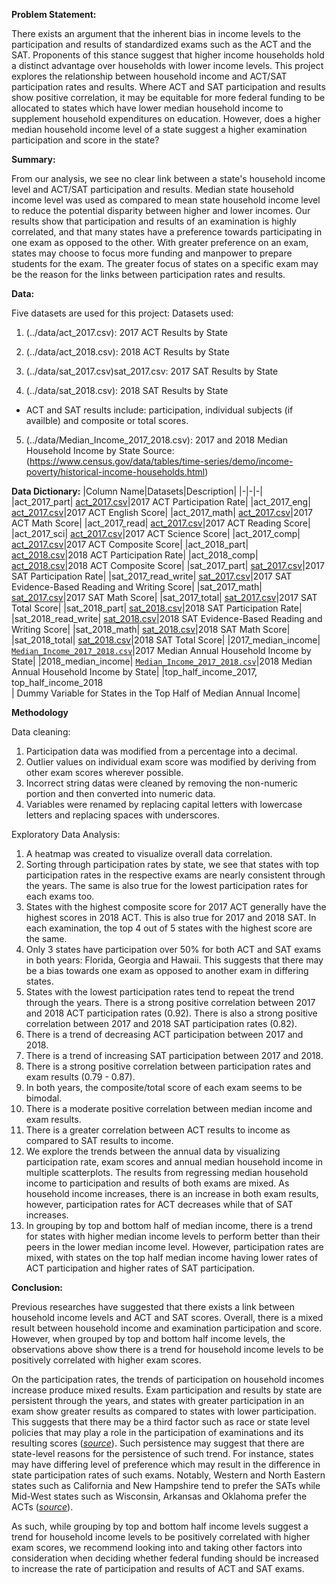 **Problem Statement:**

There exists an argument that the inherent bias in income levels to the participation and results of standardized exams such as the ACT and the SAT. Proponents of this stance suggest that higher income households hold a distinct advantage over households with lower income levels. This project explores the relationship between household income and ACT/SAT participation rates and results. Where ACT and SAT participation and results show positive correlation, it may be equitable for more federal funding to be allocated to states which have lower median household income to supplement household expenditures on education. However, does a higher median household income level of a state suggest a higher examination participation and score in the state? 


**Summary:**

From our analysis, we see no clear link between a state's household income level and ACT/SAT participation and results. Median state household income level was used as compared to mean state household income level to reduce the potential disparity between higher and lower incomes. Our results show that participation and results of an examination is highly correlated, and that many states have a preference towards participating in one exam as opposed to the other. With greater preference on an exam, states may choose to focus more funding and manpower to prepare students for the exam. The greater focus of states on a specific exam may be the reason for the links between participation rates and results.


**Data:**

Five datasets are used for this project:
Datasets used:

1. (../data/act_2017.csv): 2017 ACT Results by State

2. (../data/act_2018.csv): 2018 ACT Results by State

3. (../data/sat_2017.csv)sat_2017.csv: 2017 SAT Results by State

4. (../data/sat_2018.csv): 2018 SAT Results by State

- ACT and SAT results include: participation, individual subjects (if availble) and composite or total scores.

5. (../data/Median_Income_2017_2018.csv): 2017 and 2018 Median Household Income by State
Source: (https://www.census.gov/data/tables/time-series/demo/income-poverty/historical-income-households.html)


**Data Dictionary:**
|Column Name|Datasets|Description|
|-|-|-|
|act_2017_part| [act_2017.csv](../data/act_2017.csv)|2017 ACT Participation Rate|
|act_2017_eng| [act_2017.csv](../data/act_2017.csv)|2017 ACT English Score|
|act_2017_math| [act_2017.csv](../data/act_2017.csv)|2017 ACT Math Score|
|act_2017_read| [act_2017.csv](../data/act_2017.csv)|2017 ACT Reading Score|
|act_2017_sci| [act_2017.csv](../data/act_2017.csv)|2017 ACT Science Score|
|act_2017_comp| [act_2017.csv](../data/act_2017.csv)|2017 ACT Composite Score|
|act_2018_part| [act_2018.csv](../data/act_2018.csv)|2018 ACT Participation Rate|
|act_2018_comp| [act_2018.csv](../data/act_2018.csv)|2018 ACT Composite Score|
|sat_2017_part| [sat_2017.csv](../data/sat_2017.csv)|2017 SAT Participation Rate|
|sat_2017_read_write| [sat_2017.csv](../data/sat_2017.csv)|2017 SAT Evidence-Based Reading and Writing Score|
|sat_2017_math| [sat_2017.csv](../data/sat_2017.csv)|2017 SAT Math Score|
|sat_2017_total| [sat_2017.csv](../data/sat_2017.csv)|2017 SAT Total Score|
|sat_2018_part| [sat_2018.csv](../data/sat_2018.csv)|2018 SAT Participation Rate|
|sat_2018_read_write| [sat_2018.csv](../data/sat_2018.csv)|2018 SAT Evidence-Based Reading and Writing Score|
|sat_2018_math| [sat_2018.csv](../data/sat_2018.csv)|2018 SAT Math Score|
|sat_2018_total| [sat_2018.csv](../data/sat_2018.csv)|2018 SAT Total Score|
|2017_median_income| [`Median_Income_2017_2018.csv`](../data/Median_Income_2017_2018.csv)|2017 Median Annual Household Income by State|
|2018_median_income| [`Median_Income_2017_2018.csv`](../data/Median_Income_2017_2018.csv)|2018 Median Annual Household Income by State|
|top_half_income_2017, <br>top_half_income_2018</br>| Dummy Variable for States in the Top Half of Median Annual Income|

**Methodology**

Data cleaning:
1. Participation data was modified from a percentage into a decimal.
2. Outlier values on individual exam score was modified by deriving from other exam scores wherever possible. 
3. Incorrect string datas were cleaned by removing the non-numeric portion and then converted into numeric data.
4. Variables were renamed by replacing capital letters with lowercase letters and replacing spaces with underscores.

Exploratory Data Analysis:
1. A heatmap was created to visualize overall data correlation. 
2. Sorting through participation rates by state, we see that states with top participation rates in the respective exams are nearly consistent through the years. The same is also true for the lowest participation rates for each exams too.
3. States with the highest composite score for 2017 ACT generally have the highest scores in 2018 ACT. This is also true for 2017 and 2018 SAT. In each examination, the top 4 out of 5 states with the highest score are the same.
4. Only 3 states have participation over 50% for both ACT and SAT exams in both years: Florida, Georgia and Hawaii. This suggests that there may be a bias towards one exam as opposed to another exam in differing states.
5. States with the lowest participation rates tend to repeat the trend through the years. There is a strong positive correlation between 2017 and 2018 ACT participation rates (0.92). There is also a strong positive correlation between 2017 and 2018 SAT participation rates (0.82).
6. There is a trend of decreasing ACT participation between 2017 and 2018.
7. There is a trend of increasing SAT participation between 2017 and 2018.
8. There is a strong positive correlation between participation rates and exam results (0.79 - 0.87).
9. In both years, the composite/total score of each exam seems to be bimodal.
10. There is a moderate positive correlation between median income and exam results.
11. There is a greater correlation between ACT results to income as compared to SAT results to income.
12. We explore the trends between the annual data by visualizing participation rate, exam scores and annual median household income in multiple scatterplots. The results from regressing median household income to participation and results of both exams are mixed. As household income increases, there is an increase in both exam results, however, participation rates for ACT decreases while that of SAT increases.
13. In grouping by top and bottom half of median income, there is a trend for states with higher median income levels to perform better than their peers in the lower median income level. However, participation rates are mixed, with states on the top half median income having lower rates of ACT participation and higher rates of SAT participation.


**Conclusion:**

Previous researches have suggested that there exists a link between household income levels and ACT and SAT scores.
Overall, there is a mixed result between household income and examination participation and score. 
However, when grouped by top and bottom half income levels, the observations above show there is a trend for household income levels to be positively correlated with higher exam scores.

On the participation rates, the trends of participation on household incomes increase produce mixed results.
Exam participation and results by state are persistent through the years, and states with greater participation in an exam show greater results as compared to states with lower participation.
This suggests that there may be a third factor such as race or state level policies that may play a role in the participation of examinations and its resulting scores ([*source*](https://www.insidehighered.com/news/2010/06/21/new-evidence-racial-bias-sat)).
Such persistence may suggest that there are state-level reasons for the persistence of such trend.
For instance, states may have differing level of preference which may result in the difference in state participation rates of such exams. Notably, Western and North Eastern states such as California and New Hampshire tend to prefer the SATs while Mid-West states such as Wisconsin, Arkansas and Oklahoma prefer the ACTs ([*source*](https://www.collegeraptor.com/getting-in/articles/act-sat/preference-act-sat-state-infographic/)).

As such, while grouping by top and bottom half income levels suggest a trend for household income levels to be positively correlated with higher exam scores, we recommend looking into and taking other factors into consideration when deciding whether federal funding should be increased to increase the rate of participation and results of ACT and SAT exams.